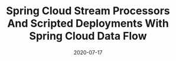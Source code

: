 ---
date: '2020-07-17'
description: Islands In The Stream. Not just a Country classic, they’re also a fact
  of life for data streaming apps — sending data in different directions depending
  on your processing logic. Implementing these forks/splits/channels is easy in Spring
  Cloud Data Flow for Kubernetes once you know how. Ben Wilcock (@benbravo73) takes
  you through an example step by step, starting with the code and finishing with the
  configuration and deployment. All in under 7 minutes!
lastmod: '2020-09-17'
patterns:
- Eventing
tags:
- Spring
- Event Streaming
title: Spring Cloud Stream Processors And Scripted Deployments With Spring Cloud Data
  Flow
youtube_id: ruvoJg0uchc
---